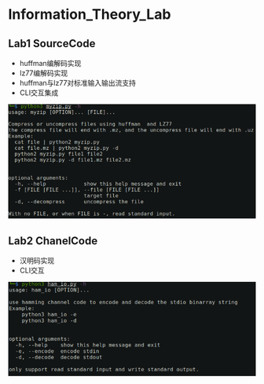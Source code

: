 <!--
 * @Author: Samrito
 * @Date: 2021-12-13 14:13:17
 * @LastEditors: Samrito
 * @LastEditTime: 2022-02-28 21:29:58
-->
# Information_Theory_Lab

## Lab1 SourceCode
- huffman编解码实现
- lz77编解码实现
- huffman与lz77对标准输入输出流支持
- CLI交互集成

![myzip](./picture/lab1.png)

## Lab2 ChanelCode
- 汉明码实现
- CLI交互

![ham_io](./picture/lab2.png)